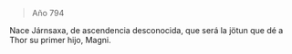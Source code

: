 > Año 794

Nace Járnsaxa, de ascendencia desconocida, que será la jötun que dé a Thor su primer hijo, Magni.